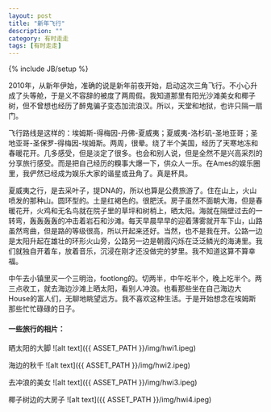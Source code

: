 ```yaml
---
layout: post
title: "新年飞行"
description: ""
category: 有时走走
tags: [有时走走]
---
```

{% include JB/setup %}

2010年，从新年伊始，准确的说是新年前夜开始，启动这次三角飞行。不小心升成了头等舱，于是义不容辞的被度了两周假。我知道那里有阳光沙滩美女和椰子树，但不曾想也经历了醉鬼骗子变态加流浪汉。所以，天堂和地狱，也许只隔一扇门。

飞行路线是这样的：埃姆斯-得梅因-丹佛-夏威夷；夏威夷-洛杉矶-圣地亚哥；圣地亚哥-圣保罗-得梅因-埃姆斯。两周，很晕。绕了半个美国，经历了天寒地冻和春暖花开。几多感受，但是淡定了很多。也会和别人说，但是全然不是兴高采烈的分享旅行感受。而是把自己经历的糗事大爆一下，供众人一乐。在Ames的娱乐圈里，我俨然已经成为娱乐大家的谐星或丑角了。真是杯具。

夏威夷之行，是去采叶子，提DNA的，所以也算是公费旅游了。住在山上，火山喷发的那种山。圆环型的。土是红褐色的。很肥沃。房子虽然不面朝大海，但是春暖花开，火鸡和无名鸟就在院子里的草坪和树梢上，晒太阳。海就在隔壁过去的一转弯，轰轰轰轰的冲击着岩石和沙滩。每天早晨早早的迎着薄雾就开车下山，山路虽然弯曲，但是路的等级很高，所以开起来还好。当然，也不是我在开。公路一边是太阳升起在雄壮的环形火山旁，公路另一边是朝霞闪烁在泛泛鳞光的海涛里。我们就独自开着车，放着音乐，沉浸在刚才还没做完的梦里。我不知道这算不算幸福。

中午去小镇里买一个三明治，footlong的。切两半，中午吃半个，晚上吃半个。两三点收工，就去海边沙滩上晒太阳，看别人冲浪。也看那些坐在自己海边大House的富人们，无聊地眺望远方。我不喜欢这种生活。于是开始想念在埃姆斯那些忙忙碌碌的日子。


#### <i class="icon-folder-open"></i>一些旅行的相片：

晒太阳的大脚
![alt text]({{ ASSET_PATH }}/img/hwi1.ipeg)

海边的秋千
![alt text]({{ ASSET_PATH }}/img/hwi2.ipeg)

去冲浪的美女
![alt text]({{ ASSET_PATH }}/img/hwi3.ipeg)

椰子树边的大房子
![alt text]({{ ASSET_PATH }}/img/hwi4.ipeg)